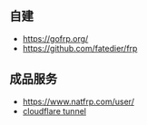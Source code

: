 ## 自建

- https://gofrp.org/
- https://github.com/fatedier/frp

## 成品服务

- https://www.natfrp.com/user/
- [cloudflare tunnel](../../代码片段/Cloudflare/tunnel.md)